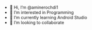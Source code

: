 - 👋 Hi, I’m @aminerochdi1
- 👀 I’m interested in Programming
- 🌱 I’m currently learning Android Studio
- 💞️ I’m looking to collaborate 


<!---
aminerochdi1/aminerochdi1 is a ✨ special ✨ repository because its `README.md` (this file) appears on your GitHub profile.
You can click the Preview link to take a look at your changes.
--->
